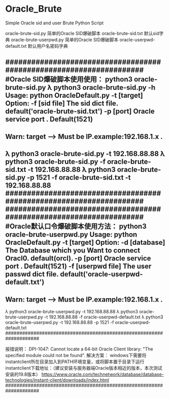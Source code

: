 # Oracle_Brute
Simple Oracle sid and user Brute Python Script

oracle-brute-sid.py 简单的Oracle SID爆破脚本 
oracle-brute-sid.txt 默认sid字典
oracle-brute-userpwd.py 简单的Oracle SID爆破脚本 
oracle-userpwd-default.txt 默认用户名密码字典

####################################################################
#Oracle SID爆破脚本使用使用：
python3 oracle-brute-sid.py
λ python3 oracle-brute-sid.py -h
Usage:
        python OracleDefault.py -t [target]
Option:
        -f [sid file]    The sid dict file. default('oracle-brute-sid.txt')
        -p [port]        Oracle service port . Default(1521)
--------------------------------------------------------------------
Warn:
        target   -->  Must be IP.example:192.168.1.x .
--------------------------------------------------------------------
λ python3 oracle-brute-sid.py -t 192.168.88.88
λ python3 oracle-brute-sid.py  -f oracle-brute-sid.txt -t 192.168.88.88
λ python3 oracle-brute-sid.py -p 1521 -f oracle-brute-sid.txt -t 192.168.88.88
####################################################################
####################################################################
#Oracle默认口令爆破脚本使用方法：
python3 oracle-brute-userpwd.py 
Usage:
        python OracleDefault.py -t [target]
Option:
        -d [database] The Database which you Want to connect Oracl0. default(orcl).
        -p [port]        Oracle service port . Default(1521)
        -f [userpwd file]     The user passwd dict file. default('oracle-userpwd-default.txt')
--------------------------------------------------------------------
Warn:
        target   -->  Must be IP.example:192.168.1.x .
--------------------------------------------------------------------

λ python3 oracle-brute-userpwd.py  -t 192.168.88.88
λ python3 oracle-brute-userpwd.py  -t 192.168.88.88 -f oracle-userpwd-default.txt 
λ python3 oracle-brute-userpwd.py  -t 192.168.88.88 -p 1521 -f oracle-userpwd-default.txt  
####################################################################

报错说明：
DPI-1047: Cannot locate a 64-bit Oracle Client library: "The specified module could not be found". 
解决方案：
windows下需要将instantclient所在目录加入到PATH环境变量，或将脚本置于目录下运行
instantclient下载地址：（建议安装与服务器端Oracle版本相近的版本，本次测试安装的19.8版本）
https://www.oracle.com/technetwork/database/database-technologies/instant-client/downloads/index.html
####################################################################

        
